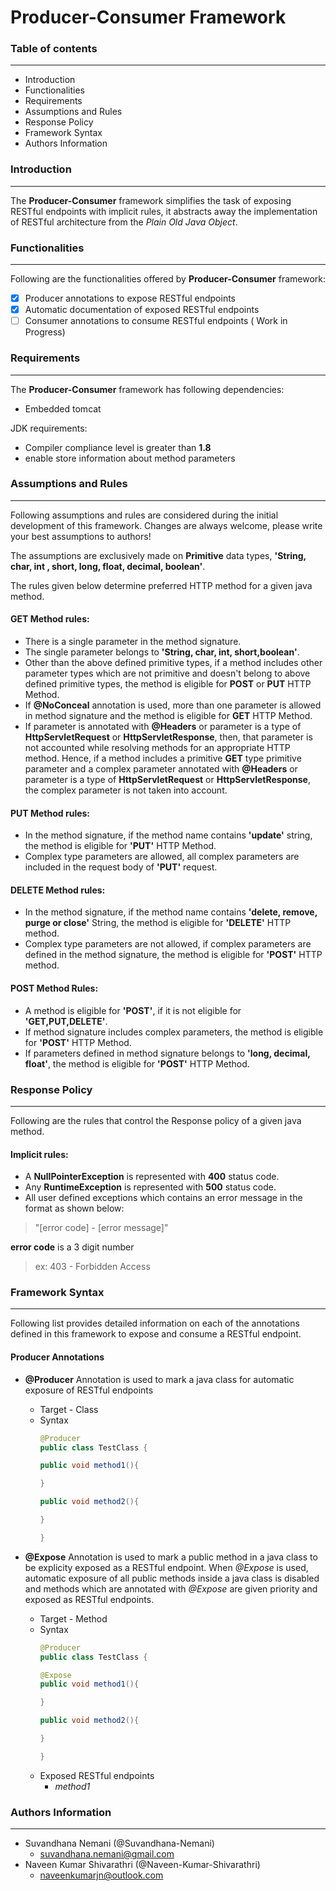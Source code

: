 # Producer-Consumer Framework

### Table of contents
-----------------------

- Introduction
- Functionalities
- Requirements
- Assumptions and Rules
- Response Policy
- Framework Syntax
- Authors Information

### Introduction
------------------

The **Producer-Consumer** framework simplifies the task of exposing RESTful endpoints with implicit rules, it abstracts away the implementation of RESTful architecture from the *Plain Old Java Object*.



### Functionalities
----------------------

Following are the functionalities offered by **Producer-Consumer** framework:

- [x] Producer annotations to expose RESTful endpoints
- [x] Automatic documentation of exposed RESTful endpoints
- [ ] Consumer annotations to consume RESTful endpoints ( Work in Progress) 

### Requirements
------------------

The **Producer-Consumer** framework has following dependencies:

- Embedded tomcat

JDK requirements:

- Compiler compliance level is greater than **1.8**
- enable store information about method parameters

### Assumptions and Rules
---------------------------

Following assumptions and rules are considered during the initial development of this framework. Changes are always welcome, please write your best assumptions to authors!

The assumptions are exclusively made on **Primitive** data types, **'String, char, int , short, long, float, decimal, boolean'**.

The rules given below determine preferred HTTP method for a given java method.

#### GET Method rules:
- There is a single parameter in the method signature.
- The single parameter belongs to **'String, char, int, short,boolean'**.
- Other than the above defined primitive types, if a method includes other parameter types which are not primitive and doesn't belong to above defined primitive types, the method is eligible for **POST** or **PUT** HTTP Method.
- If **@NoConceal** annotation is used, more than one parameter is allowed in method signature and the method is eligible for **GET** HTTP Method.
- If parameter is annotated with **@Headers** or parameter is a type of **HttpServletRequest** or **HttpServletResponse**, then, that parameter is not accounted while resolving methods for an appropriate HTTP method. Hence, if a method includes a primitive **GET** type primitive parameter and a complex parameter annotated with **@Headers** or parameter is a type of **HttpServletRequest** or **HttpServletResponse**, the complex parameter is not taken into account.

#### PUT Method rules:
- In the method signature, if the method name contains **'update'** string, the method is eligible for **'PUT'** HTTP Method.
- Complex type parameters are allowed, all complex parameters are included in the request body of **'PUT'** request. 

#### DELETE Method rules:
- In the method signature, if the method name contains **'delete, remove, purge or close'** String, the method is eligible for **'DELETE'** HTTP method.
- Complex type parameters are not allowed, if complex parameters are defined in the method signature, the method is eligible for **'POST'** HTTP method.

#### POST Method Rules:
- A method is eligible for **'POST'**, if it is not eligible for **'GET,PUT,DELETE'**. 
- If method signature includes complex parameters, the method is eligible for **'POST'** HTTP Method.
- If parameters defined in method signature belongs to **'long, decimal, float'**, the method is eligible for **'POST'** HTTP Method.


### Response Policy
-------------------

Following are the rules that control the Response policy of a given java method.

#### Implicit rules:
- A **NullPointerException** is represented with **400** status code.
- Any **RuntimeException** is represented with **500** status code.
- All user defined exceptions which contains an error message in the format as shown below:

> "[error code] - [error message]"

**error code** is a 3 digit number
> ex: 403 - Forbidden Access


### Framework Syntax
----------------------

Following list provides detailed information on each of the annotations defined in this framework to expose and consume a RESTful endpoint.

#### Producer Annotations
- **@Producer**
  Annotation is used to mark a java class for automatic exposure of RESTful endpoints
  - Target - Class
  - Syntax
    ```java
    @Producer
    public class TestClass {
    
    public void method1(){
    
    }
    
    public void method2(){
    
    }
    
    }
    ```
    
- **@Expose**
  Annotation is used to mark a public method in a java class to be explicity exposed as a RESTful endpoint. When *@Expose* is used, automatic exposure of all public methods inside a java class is disabled and methods which are annotated with *@Expose* are given priority and exposed as RESTful endpoints.
  - Target - Method
  - Syntax
    ```java
    @Producer
    public class TestClass {
    
    @Expose
    public void method1(){
    
    }
    
    public void method2(){
    
    }
    
    }
    ```
  - Exposed RESTful endpoints
    - *method1* 


### Authors Information
-------------------------

- Suvandhana Nemani (@Suvandhana-Nemani)
  - suvandhana.nemani@gmail.com
- Naveen Kumar Shivarathri (@Naveen-Kumar-Shivarathri)
  - naveenkumarjn@outlook.com
 
 


